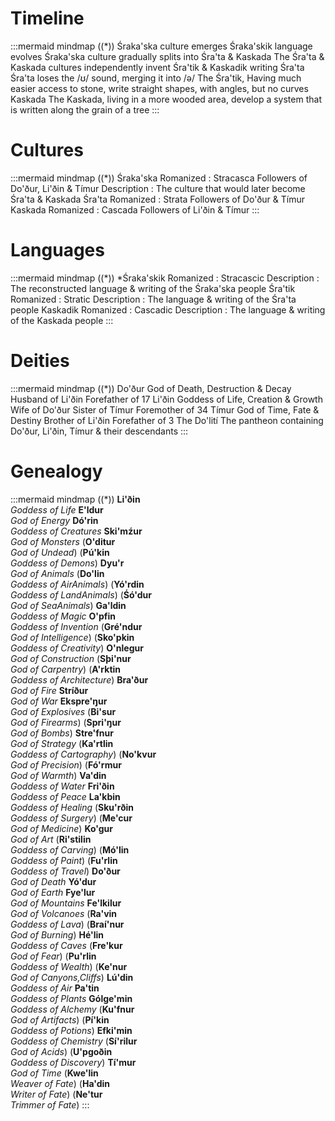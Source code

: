 # Timeline
:::mermaid
mindmap
((*))
	Śraka'ska culture emerges
		Śraka'skik language evolves
			Śraka'ska culture gradually splits into Śra'ta & Kaskada
				The Śra'ta & Kaskada cultures independently invent Śra'tik & Kaskadik writing
					Śra'ta
						Śra'ta loses the /ʊ/ sound, merging it into /ə/
						The Śra'tik, Having much easier access to stone, write straight shapes, with angles, but no curves
					Kaskada
						The Kaskada, living in a more wooded area, develop a system that is written along the grain of a tree
:::
# Cultures
:::mermaid
mindmap
((*))
	Śraka'ska
		Romanized : Stracasca
		Followers of Do'ður, Li'ðin & Tímur
		Description : The culture that would later become Śra'ta & Kaskada
	Śra'ta
		Romanized : Strata
		Followers of Do'ður & Tímur
	Kaskada
		Romanized : Cascada
		Followers of Li'ðin & Tímur
:::
# Languages
:::mermaid
mindmap
((*))
	*Śraka'skik
		Romanized : Stracascic
		Description : The reconstructed language & writing of the Śraka'ska people
	Śra'tik
		Romanized : Stratic
		Description : The language & writing of the Śra'ta people
	Kaskadik
		Romanized : Cascadic
		Description : The language & writing of the Kaskada people
:::
# Deities
:::mermaid
mindmap
((*))
	Do'ður
		God of Death, Destruction & Decay
		Husband of Li'ðin
		Forefather of 17
	Li'ðin
		Goddess of Life, Creation & Growth
		Wife of Do'ður
		Sister of Tímur
		Foremother of 34
	Tímur
		God of Time, Fate & Destiny
		Brother of Li'ðin
		Forefather of 3
	The Do'lití
		The pantheon containing Do'ður, Li'ðin, Tímur & their descendants
:::
# Genealogy
:::mermaid
mindmap
((*))
	**Li'ðin**<br>*Goddess of Life*
		**E'ldur**<br>*God of Energy*
			**Dó'rin**<br>*Goddess of Creatures*
				**Ski'mźur**<br>*God of Monsters*
					(**O'ditur**<br>*God of Undead*)
					(**Pú'kin**<br>*Goddess of Demons*)
				**Dyu'r**<br>*God of Animals*
					(**Do'lin**<br>*Goddess of AirAnimals*)
					(**Yó'rdin**<br>*Goddess of LandAnimals*)
					(**Śó'dur**<br>*God of SeaAnimals*)
			**Ga'ldin**<br>*Goddess of Magic*
				**O'pfin**<br>*Goddess of Invention*
					(**Gré'ndur**<br>*God of Intelligence*)
					(**Sko'pkin**<br>*Goddess of Creativity*)
				**O'nlegur**<br>*God of Construction*
					(**Sþi'nur**<br>*God of Carpentry*)
					(**A'rktin**<br>*Goddess of Architecture*)
		**Bra'ður**<br>*God of Fire*
			**Stríður**<br>*God of War*
				**Ekspre'ŋur**<br>*God of Explosives*
					(**Bi'sur**<br>*God of Firearms*)
					(**Spri'ŋur**<br>*God of Bombs*)
				**Stre'fnur**<br>*God of Strategy*
					(**Ka'rtlin**<br>*Goddess of Cartography*)
					(**No'kvur**<br>*God of Precision*)
			(**Fó'rmur**<br>*God of Warmth*)
		**Va'din**<br>*Goddess of Water*
			**Fri'ðin**<br>*Goddess of Peace*
				**La'kbin**<br>*Goddess of Healing*
					(**Sku'rðin**<br>*Goddess of Surgery*)
					(**Me'cur**<br>*God of Medicine*)
				**Ko'gur**<br>*God of Art*
					(**Ri'stilin**<br>*Goddess of Carving*)
					(**Mó'lin**<br>*Goddess of Paint*)
			(**Fu'rlin**<br>*Goddess of Travel*)
	**Do'ður**<br>*God of Death*
		**Yó'dur**<br>*God of Earth*
			**Fye'lur**<br>*God of Mountains*
				**Fe'lkilur**<br>*God of Volcanoes*
					(**Ra'vin**<br>*Goddess of Lava*)
					(**Braí'nur**<br>*God of Burning*)
				**Hé'lin**<br>*Goddess of Caves*
					(**Fre'kur**<br>*God of Fear*)
					(**Pu'rlin**<br>*Goddess of Wealth*)
			(**Ke'nur**<br>*God of Canyons,Cliffs*)
		**Lú'din**<br>*Goddess of Air*
			**Pa'tin**<br>*Goddess of Plants*
				**Gólge'min**<br>*Goddess of Alchemy*
					(**Ku'fnur**<br>*God of Artifacts*)
					(**Pí'kin**<br>*Goddess of Potions*)
				**Efki'min**<br>*Goddess of Chemistry*
					(**Sí'rilur**<br>*God of Acids*)
					(**U'pgoðin**<br>*Goddess of Discovery*)
	**Tí'mur**<br>*God of Time*
		(**Kwe'lin**<br>*Weaver of Fate*)
		(**Ha'din**<br>*Writer of Fate*)
		(**Ne'tur**<br>*Trimmer of Fate*)
:::